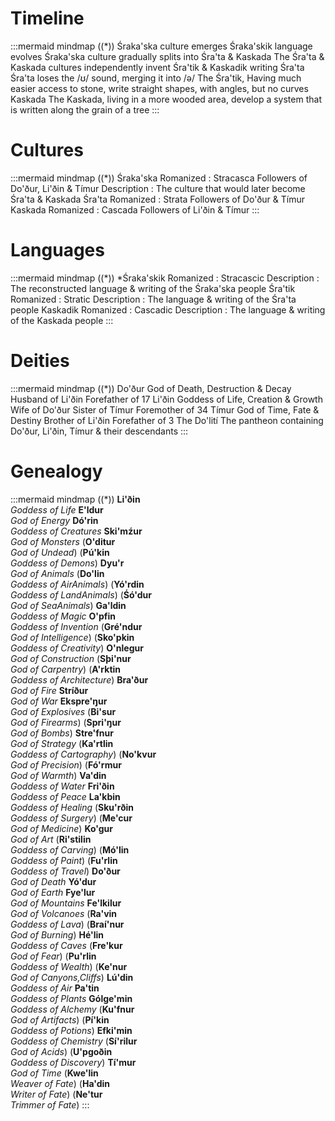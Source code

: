 # Timeline
:::mermaid
mindmap
((*))
	Śraka'ska culture emerges
		Śraka'skik language evolves
			Śraka'ska culture gradually splits into Śra'ta & Kaskada
				The Śra'ta & Kaskada cultures independently invent Śra'tik & Kaskadik writing
					Śra'ta
						Śra'ta loses the /ʊ/ sound, merging it into /ə/
						The Śra'tik, Having much easier access to stone, write straight shapes, with angles, but no curves
					Kaskada
						The Kaskada, living in a more wooded area, develop a system that is written along the grain of a tree
:::
# Cultures
:::mermaid
mindmap
((*))
	Śraka'ska
		Romanized : Stracasca
		Followers of Do'ður, Li'ðin & Tímur
		Description : The culture that would later become Śra'ta & Kaskada
	Śra'ta
		Romanized : Strata
		Followers of Do'ður & Tímur
	Kaskada
		Romanized : Cascada
		Followers of Li'ðin & Tímur
:::
# Languages
:::mermaid
mindmap
((*))
	*Śraka'skik
		Romanized : Stracascic
		Description : The reconstructed language & writing of the Śraka'ska people
	Śra'tik
		Romanized : Stratic
		Description : The language & writing of the Śra'ta people
	Kaskadik
		Romanized : Cascadic
		Description : The language & writing of the Kaskada people
:::
# Deities
:::mermaid
mindmap
((*))
	Do'ður
		God of Death, Destruction & Decay
		Husband of Li'ðin
		Forefather of 17
	Li'ðin
		Goddess of Life, Creation & Growth
		Wife of Do'ður
		Sister of Tímur
		Foremother of 34
	Tímur
		God of Time, Fate & Destiny
		Brother of Li'ðin
		Forefather of 3
	The Do'lití
		The pantheon containing Do'ður, Li'ðin, Tímur & their descendants
:::
# Genealogy
:::mermaid
mindmap
((*))
	**Li'ðin**<br>*Goddess of Life*
		**E'ldur**<br>*God of Energy*
			**Dó'rin**<br>*Goddess of Creatures*
				**Ski'mźur**<br>*God of Monsters*
					(**O'ditur**<br>*God of Undead*)
					(**Pú'kin**<br>*Goddess of Demons*)
				**Dyu'r**<br>*God of Animals*
					(**Do'lin**<br>*Goddess of AirAnimals*)
					(**Yó'rdin**<br>*Goddess of LandAnimals*)
					(**Śó'dur**<br>*God of SeaAnimals*)
			**Ga'ldin**<br>*Goddess of Magic*
				**O'pfin**<br>*Goddess of Invention*
					(**Gré'ndur**<br>*God of Intelligence*)
					(**Sko'pkin**<br>*Goddess of Creativity*)
				**O'nlegur**<br>*God of Construction*
					(**Sþi'nur**<br>*God of Carpentry*)
					(**A'rktin**<br>*Goddess of Architecture*)
		**Bra'ður**<br>*God of Fire*
			**Stríður**<br>*God of War*
				**Ekspre'ŋur**<br>*God of Explosives*
					(**Bi'sur**<br>*God of Firearms*)
					(**Spri'ŋur**<br>*God of Bombs*)
				**Stre'fnur**<br>*God of Strategy*
					(**Ka'rtlin**<br>*Goddess of Cartography*)
					(**No'kvur**<br>*God of Precision*)
			(**Fó'rmur**<br>*God of Warmth*)
		**Va'din**<br>*Goddess of Water*
			**Fri'ðin**<br>*Goddess of Peace*
				**La'kbin**<br>*Goddess of Healing*
					(**Sku'rðin**<br>*Goddess of Surgery*)
					(**Me'cur**<br>*God of Medicine*)
				**Ko'gur**<br>*God of Art*
					(**Ri'stilin**<br>*Goddess of Carving*)
					(**Mó'lin**<br>*Goddess of Paint*)
			(**Fu'rlin**<br>*Goddess of Travel*)
	**Do'ður**<br>*God of Death*
		**Yó'dur**<br>*God of Earth*
			**Fye'lur**<br>*God of Mountains*
				**Fe'lkilur**<br>*God of Volcanoes*
					(**Ra'vin**<br>*Goddess of Lava*)
					(**Braí'nur**<br>*God of Burning*)
				**Hé'lin**<br>*Goddess of Caves*
					(**Fre'kur**<br>*God of Fear*)
					(**Pu'rlin**<br>*Goddess of Wealth*)
			(**Ke'nur**<br>*God of Canyons,Cliffs*)
		**Lú'din**<br>*Goddess of Air*
			**Pa'tin**<br>*Goddess of Plants*
				**Gólge'min**<br>*Goddess of Alchemy*
					(**Ku'fnur**<br>*God of Artifacts*)
					(**Pí'kin**<br>*Goddess of Potions*)
				**Efki'min**<br>*Goddess of Chemistry*
					(**Sí'rilur**<br>*God of Acids*)
					(**U'pgoðin**<br>*Goddess of Discovery*)
	**Tí'mur**<br>*God of Time*
		(**Kwe'lin**<br>*Weaver of Fate*)
		(**Ha'din**<br>*Writer of Fate*)
		(**Ne'tur**<br>*Trimmer of Fate*)
:::